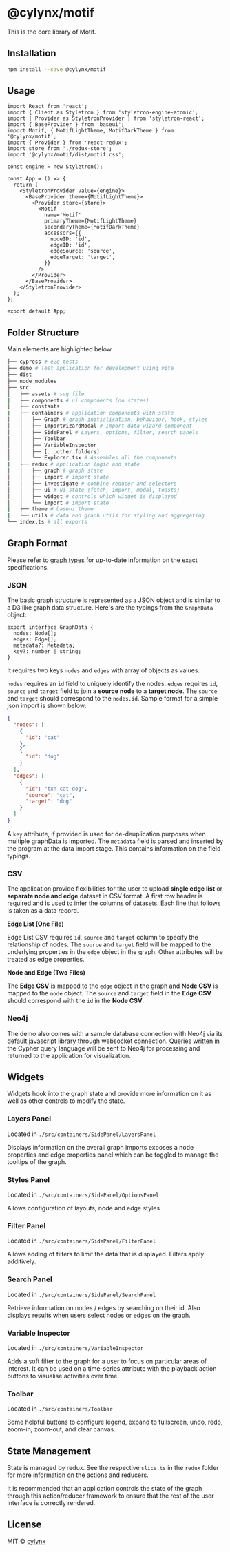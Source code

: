# @cylynx/motif

This is the core library of Motif.

## Installation

```bash
npm install --save @cylynx/motif
```

## Usage

```tsx
import React from 'react';
import { Client as Styletron } from 'styletron-engine-atomic';
import { Provider as StyletronProvider } from 'styletron-react';
import { BaseProvider } from 'baseui';
import Motif, { MotifLightTheme, MotifDarkTheme } from '@cylynx/motif';
import { Provider } from 'react-redux';
import store from './redux-store';
import '@cylynx/motif/dist/motif.css';

const engine = new Styletron();

const App = () => {
  return (
    <StyletronProvider value={engine}>
      <BaseProvider theme={MotifLightTheme}>
        <Provider store={store}>
          <Motif
            name='Motif'
            primaryTheme={MotifLightTheme}
            secondaryTheme={MotifDarkTheme}
            accessors={{
              nodeID: 'id',
              edgeID: 'id',
              edgeSource: 'source',
              edgeTarget: 'target',
            }}
          />
        </Provider>
      </BaseProvider>
    </StyletronProvider>
  );
};

export default App;
```

## Folder Structure

Main elements are highlighted below

```bash
├── cypress # e2e tests
├── demo # Test application for development using vite
├── dist
├── node_modules
├── src
│   ├── assets # svg file
|   ├── components # ui components (no states)
│   ├── constants 
|   ├── containers # application components with state
│   │   ├── Graph # graph initialisation, behaviour, hook, styles
│   │   ├── ImportWizardModal # Import data wizard component
│   │   ├── SidePanel # Layers, options, filter, search panels
│   │   ├── Toolbar
│   │   ├── VariableInspector
│   │   ├── [...other folders]
│   │   └── Explorer.tsx # Assembles all the components
|   ├── redux # application logic and state
│   │   ├── graph # graph state
│   │   ├── import # import state
│   │   ├── investigate # combine reducer and selectors
│   │   ├── ui # ui state (fetch, import, modal, toasts)
│   │   ├── widget # controls which widget is displayed
│   │   └── import # import state
|   ├── theme # baseui theme
|   └── utils # data and graph utils for styling and aggregating
└── index.ts # all exports
```

## Graph Format

Please refer to [graph types](./src/redux/graph/types.ts) for up-to-date information on the exact specifications.

### JSON

The basic graph structure is represented as a JSON object and is similar to a D3 like graph data structure. Here's are the typings from the `GraphData` object:

```
export interface GraphData {
  nodes: Node[];
  edges: Edge[];
  metadata?: Metadata;
  key?: number | string;
}
```

It requires two keys `nodes` and `edges` with array of objects as values.

`nodes` requires an `id` field to uniquely identify the nodes. `edges` requires `id`, `source` and `target` field to join a **source node** to a **target node**. The `source` and `target` should correspond to the `nodes.id`. Sample format for a simple json import is shown below:

```json
{
  "nodes": [
    {
      "id": "cat"
    },
    {
      "id": "dog"
    }
  ],
  "edges": [
    {
      "id": "txn cat-dog",
      "source": "cat",
      "target": "dog"
    }
  ]
}
```

A `key` attribute, if provided is used for de-deuplication purposes when multiple graphData is imported. The `metadata` field is parsed and inserted by the program at the data import stage. This contains information on the field typings.

### CSV

The application provide flexibilities for the user to upload **single edge list** or **separate node and edge** dataset in CSV format. A first row header is required and is used to infer the columns of datasets. Each line that follows is taken as a data record.

**Edge List (One File)**

Edge List CSV requires `id`, `source` and `target` column to specify the relationship of nodes. The `source` and `target` field will be mapped to the underlying properties in the `edge` object in the graph. Other attributes will be treated as edge properties.

**Node and Edge (Two Files)**

The **Edge CSV** is mapped to the `edge` object in the graph and **Node CSV** is mapped to the `node` object. The `source` and `target` field in the **Edge CSV** should correspond with the `id` in the **Node CSV**.

### Neo4j

The demo also comes with a sample database connection with Neo4j via its default javascript library through websocket connection. Queries written in the Cypher query language will be sent to Neo4j for processing and returned to the application for visualization.

## Widgets

Widgets hook into the graph state and provide more information on it as well as other controls to modify the state.

### Layers Panel

Located in `./src/containers/SidePanel/LayersPanel`

Displays information on the overall graph imports exposes a node properties and edge properties panel which can be toggled to manage the tooltips of the graph.

### Styles Panel

Located in `./src/containers/SidePanel/OptionsPanel`

Allows configuration of layouts, node and edge styles

### Filter Panel

Located in `./src/containers/SidePanel/FilterPanel`

Allows adding of filters to limit the data that is displayed. Filters apply additively.

### Search Panel

Located in `./src/containers/SidePanel/SearchPanel`

Retrieve information on nodes / edges by searching on their id. Also displays results when users select nodes or edges on the graph.

### Variable Inspector

Located in `./src/containers/VariableInspector`

Adds a soft filter to the graph for a user to focus on particular areas of interest. It can be used on a time-series attribute with the playback action buttons to visualise activities over time.

### Toolbar

Located in `./src/containers/Toolbar`

Some helpful buttons to configure legend, expand to fullscreen, undo, redo, zoom-in, zoom-out, and clear canvas.

## State Management

State is managed by redux. See the respective `slice.ts` in the `redux` folder for more information on the actions and reducers.

It is recommended that an application controls the state of the graph through this action/reducer framework to ensure that the rest of the user interface is correctly rendered.

## License

MIT © [cylynx](https://github.com/cylynx)
